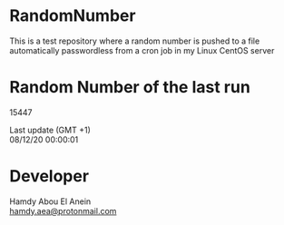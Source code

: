# RandomNumber    
This is a test repository where a random number is pushed to a file automatically passwordless from a cron job in my Linux CentOS server    
# Random Number of the last run   
15447
      
Last update (GMT +1)    
08/12/20 00:00:01
# Developer    
Hamdy Abou El Anein   
hamdy.aea@protonmail.com
